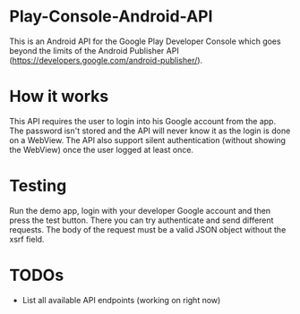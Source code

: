 # Play-Console-Android-API
This is an Android API for the Google Play Developer Console which goes beyond the limits of the Android Publisher API (https://developers.google.com/android-publisher/). 

# How it works
This API requires the user to login into his Google account from the app. The password isn't stored and the API will never know it as the login is done on a WebView. The API also support silent authentication (without showing the WebView) once the user logged at least once.

# Testing
Run the demo app, login with your developer Google account and then press the test button. There you can try authenticate and send different requests. The body of the request must be a valid JSON object without the xsrf field.

# TODOs
* List all available API endpoints (working on right now)